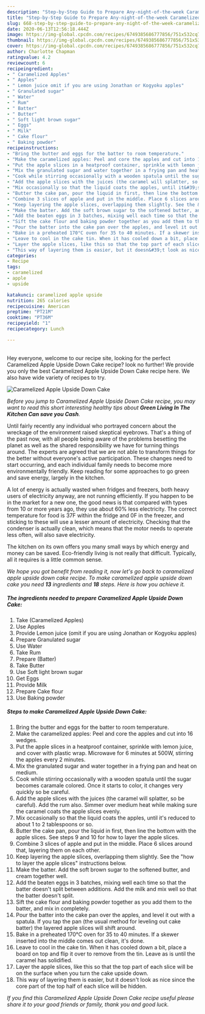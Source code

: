 ```yaml
---
description: "Step-by-Step Guide to Prepare Any-night-of-the-week Caramelized Apple Upside Down Cake"
title: "Step-by-Step Guide to Prepare Any-night-of-the-week Caramelized Apple Upside Down Cake"
slug: 668-step-by-step-guide-to-prepare-any-night-of-the-week-caramelized-apple-upside-down-cake
date: 2020-06-13T12:56:18.444Z
image: https://img-global.cpcdn.com/recipes/6749385686777856/751x532cq70/caramelized-apple-upside-down-cake-recipe-main-photo.jpg
thumbnail: https://img-global.cpcdn.com/recipes/6749385686777856/751x532cq70/caramelized-apple-upside-down-cake-recipe-main-photo.jpg
cover: https://img-global.cpcdn.com/recipes/6749385686777856/751x532cq70/caramelized-apple-upside-down-cake-recipe-main-photo.jpg
author: Charlotte Chapman
ratingvalue: 4.2
reviewcount: 6
recipeingredient:
- " Caramelized Apples"
- " Apples"
- " Lemon juice omit if you are using Jonathan or Kogyoku apples"
- " Granulated sugar"
- " Water"
- " Rum"
- " Batter"
- " Butter"
- " Soft light brown sugar"
- " Eggs"
- " Milk"
- " Cake flour"
- " Baking powder"
recipeinstructions:
- "Bring the butter and eggs for the batter to room temperature."
- "Make the caramelized apples: Peel and core the apples and cut into 16 wedges."
- "Put the apple slices in a heatproof container, sprinkle with lemon juice, and cover with plastic wrap. Microwave for 6 minutes at 500W, stirring the apples every 2 minutes."
- "Mix the granulated sugar and water together in a frying pan and heat on medium."
- "Cook while stirring occasionally with a wooden spatula until the sugar becomes caramale colored. Once it starts to color, it changes very quickly so be careful."
- "Add the apple slices with the juices (the caramel will splatter, so be careful). Add the rum also. Simmer over medium heat while making sure the caramel coats the apple slices evenly."
- "Mix occasionally so that the liquid coats the apples, until it&#39;s reduced to about 1 to 2 tablespoons or so."
- "Butter the cake pan, pour the liquid in first, then line the bottom with the apple slices. See steps 9 and 10 for how to layer the apple slices."
- "Combine 3 slices of apple and put in the middle. Place 6 slices around that, layering them on each other."
- "Keep layering the apple slices, overlapping them slightly. See the &#34;how to layer the apple slices&#34; instructions below."
- "Make the batter. Add the soft brown sugar to the softened butter, and cream together well."
- "Add the beaten eggs in 3 batches, mixing well each time so that the batter doesn&#39;t split between additions. Add the milk and mix well so that the batter doesn&#39;t split."
- "Sift the cake flour and baking powder together as you add them to the batter, and mix in completely."
- "Pour the batter into the cake pan over the apples, and level it out with a spatula. If you tap the pan (the usual method for leveling out cake batter) the layered apple slices will shift around."
- "Bake in a preheated 170°C oven for 35 to 40 minutes. If a skewer inserted into the middle comes out clean, it&#39;s done."
- "Leave to cool in the cake tin. When it has cooled down a bit, place a board on top and flip it over to remove from the tin. Leave as is until the caramel has solidified."
- "Layer the apple slices, like this so that the top part of each slice will be on the surface when you turn the cake upside down."
- "This way of layering them is easier, but it doesn&#39;t look as nice since the core part of the top half of each slice will be hidden."
categories:
- Recipe
tags:
- caramelized
- apple
- upside

katakunci: caramelized apple upside 
nutrition: 265 calories
recipecuisine: American
preptime: "PT21M"
cooktime: "PT36M"
recipeyield: "1"
recipecategory: Lunch

---
```

<br>
Hey everyone, welcome to our recipe site, looking for the perfect Caramelized Apple Upside Down Cake recipe? look no further! We provide you only the best Caramelized Apple Upside Down Cake recipe here. We also have wide variety of recipes to try.
<br>


![Caramelized Apple Upside Down Cake](https://img-global.cpcdn.com/recipes/6749385686777856/751x532cq70/caramelized-apple-upside-down-cake-recipe-main-photo.jpg)

<i>Before you jump to Caramelized Apple Upside Down Cake recipe, you may want to read this short interesting healthy tips about 
<strong>Green Living In The Kitchen Can save you Cash</strong>.</i>
</br>

Until fairly recently any individual who portrayed concern about the wreckage of the environment raised skeptical eyebrows. That's a thing of the past now, with all people being aware of the problems besetting the planet as well as the shared responsibility we have for turning things around. The experts are agreed that we are not able to transform things for the better without everyone's active participation. These changes need to start occurring, and each individual family needs to become more environmentally friendly. Keep reading for some approaches to go green and save energy, largely in the kitchen.

A lot of energy is actually wasted when fridges and freezers, both heavy users of electricity anyway, are not running efficiently. If you happen to be in the market for a new one, the good news is that compared with types from 10 or more years ago, they use about 60% less electricity. The correct temperature for food is 37F within the fridge and 0F in the freezer, and sticking to these will use a lesser amount of electricity. Checking that the condenser is actually clean, which means that the motor needs to operate less often, will also save electricity.

The kitchen on its own offers you many small ways by which energy and money can be saved. Eco-friendly living is not really that difficult. Typically, all it requires is a little common sense.


<i>We hope you got benefit from reading it, now let's go back to caramelized apple upside down cake recipe. To make caramelized apple upside down cake you need <strong>13</strong> ingredients and <strong>18</strong> steps. Here is how you achieve it.
</i>

##### The ingredients needed to prepare Caramelized Apple Upside Down Cake:

1. Take  (Caramelized Apples)
1. Use  Apples
1. Provide  Lemon juice (omit if you are using Jonathan or Kogyoku apples)
1. Prepare  Granulated sugar
1. Use  Water
1. Take  Rum
1. Prepare  (Batter)
1. Take  Butter
1. Use  Soft light brown sugar
1. Get  Eggs
1. Provide  Milk
1. Prepare  Cake flour
1. Use  Baking powder


##### Steps to make Caramelized Apple Upside Down Cake:

1. Bring the butter and eggs for the batter to room temperature.
1. Make the caramelized apples: Peel and core the apples and cut into 16 wedges.
1. Put the apple slices in a heatproof container, sprinkle with lemon juice, and cover with plastic wrap. Microwave for 6 minutes at 500W, stirring the apples every 2 minutes.
1. Mix the granulated sugar and water together in a frying pan and heat on medium.
1. Cook while stirring occasionally with a wooden spatula until the sugar becomes caramale colored. Once it starts to color, it changes very quickly so be careful.
1. Add the apple slices with the juices (the caramel will splatter, so be careful). Add the rum also. Simmer over medium heat while making sure the caramel coats the apple slices evenly.
1. Mix occasionally so that the liquid coats the apples, until it&#39;s reduced to about 1 to 2 tablespoons or so.
1. Butter the cake pan, pour the liquid in first, then line the bottom with the apple slices. See steps 9 and 10 for how to layer the apple slices.
1. Combine 3 slices of apple and put in the middle. Place 6 slices around that, layering them on each other.
1. Keep layering the apple slices, overlapping them slightly. See the &#34;how to layer the apple slices&#34; instructions below.
1. Make the batter. Add the soft brown sugar to the softened butter, and cream together well.
1. Add the beaten eggs in 3 batches, mixing well each time so that the batter doesn&#39;t split between additions. Add the milk and mix well so that the batter doesn&#39;t split.
1. Sift the cake flour and baking powder together as you add them to the batter, and mix in completely.
1. Pour the batter into the cake pan over the apples, and level it out with a spatula. If you tap the pan (the usual method for leveling out cake batter) the layered apple slices will shift around.
1. Bake in a preheated 170°C oven for 35 to 40 minutes. If a skewer inserted into the middle comes out clean, it&#39;s done.
1. Leave to cool in the cake tin. When it has cooled down a bit, place a board on top and flip it over to remove from the tin. Leave as is until the caramel has solidified.
1. Layer the apple slices, like this so that the top part of each slice will be on the surface when you turn the cake upside down.
1. This way of layering them is easier, but it doesn&#39;t look as nice since the core part of the top half of each slice will be hidden.


<i>If you find this Caramelized Apple Upside Down Cake recipe useful please share it to your good friends or family, thank you and good luck.</i>
